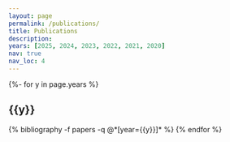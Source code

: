 ```yaml
---
layout: page
permalink: /publications/
title: Publications
description:
years: [2025, 2024, 2023, 2022, 2021, 2020]
nav: true
nav_loc: 4
---
```

<div class="publications">

<!-- all pubs sorted by year -->
{%- for y in page.years %}
  <h2 class="year">{{y}}</h2>
  {% bibliography -f papers -q @*[year={{y}}]* %}
{% endfor %}

</div>